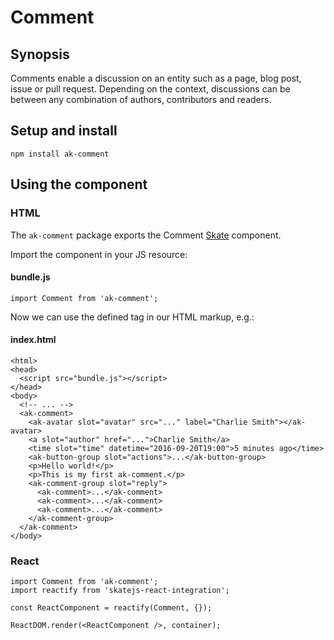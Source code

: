 # Comment

## Synopsis

Comments enable a discussion on an entity such as a page, blog post, issue or pull request. Depending on the context, discussions can be between any combination of authors, contributors and readers.

## Setup and install

```
npm install ak-comment
```

## Using the component

### HTML

The `ak-comment` package exports the Comment [Skate](https://github.com/skatejs/skatejs) component.

Import the component in your JS resource:

#### bundle.js

```
import Comment from 'ak-comment';
```

Now we can use the defined tag in our HTML markup, e.g.:

#### index.html

```
<html>
<head>
  <script src="bundle.js"></script>
</head>
<body>
  <!-- ... -->
  <ak-comment>
    <ak-avatar slot="avatar" src="..." label="Charlie Smith"></ak-avatar>
    <a slot="author" href="...">Charlie Smith</a>
    <time slot="time" datetime="2016-09-20T19:00">5 minutes ago</time>
    <ak-button-group slot="actions">...</ak-button-group>
    <p>Hello world!</p>
    <p>This is my first ak-comment.</p>
    <ak-comment-group slot="reply">
      <ak-comment>...</ak-comment>
      <ak-comment>...</ak-comment>
      <ak-comment>...</ak-comment>
    </ak-comment-group>
  </ak-comment>
</body>
```

### React

```
import Comment from 'ak-comment';
import reactify from 'skatejs-react-integration';

const ReactComponent = reactify(Comment, {});

ReactDOM.render(<ReactComponent />, container);
```
